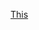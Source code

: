 [This](https://hands-on.cloud/wp-content/uploads/2022/06/cloudfront-s3.drawio.png?ezimgfmt=ng:webp/ngcb1)